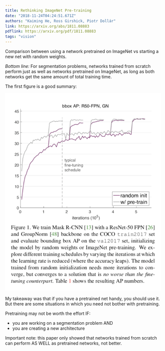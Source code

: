 ```yaml
---
title: Rethinking ImageNet Pre-training
date: "2018-11-24T04:24:51.671Z"
authors: "Kaiming He, Ross Girshick, Piotr Dollár"
link: https://arxiv.org/abs/1811.08883
pdflink: https://arxiv.org/pdf/1811.08883
tags: "vision"
---
```


Comparison between using a network pretrained on ImageNet vs starting a new net with random weights.

*Bottom line:* For segmentation problems, networks trained from scratch perform just as well as networks pretrained on ImageNet, as long as both networks get the same amount of total training time.

The first figure is a good summary:

![pretrained-vs-random](pretrainvrandom.png)

My takeaway was that if you have a pretrained net handy, you should use it. But there are some situations in which you need not bother with pretraining.

Pretraining may not be worth the effort IF:

* you are working on a segmentation problem AND
* you are creating a new architecture

Important note: this paper only showed that networks trained from scratch can perform AS WELL as pretrained networks, not better.

